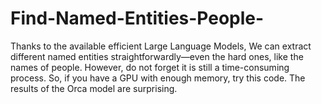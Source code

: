# Find-Named-Entities-People-
Thanks to the available efficient Large Language Models, We can extract different named entities straightforwardly—even the hard ones, like the names of people. However, do not forget it is still a time-consuming process. So, if you have a GPU with enough memory, try this code. The results of the Orca model are surprising.

